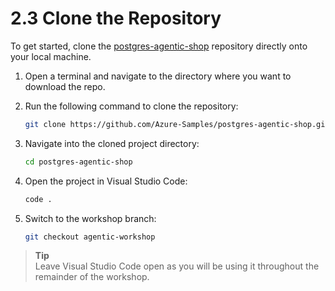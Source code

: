 # 2.3 Clone the Repository

To get started, clone the [postgres-agentic-shop](https://github.com/Azure-Samples/postgres-agentic-shop) repository directly onto your local machine.

1. Open a terminal and navigate to the directory where you want to download the repo.

2. Run the following command to clone the repository:

    ```bash
    git clone https://github.com/Azure-Samples/postgres-agentic-shop.git
    ```

3. Navigate into the cloned project directory:

    ```bash
    cd postgres-agentic-shop
    ```

4. Open the project in Visual Studio Code:

    ```bash
    code .
    ```

5. Switch to the workshop branch:

    ```bash
    git checkout agentic-workshop
    ```

> **Tip**  
> Leave Visual Studio Code open as you will be using it throughout the remainder of the workshop.
